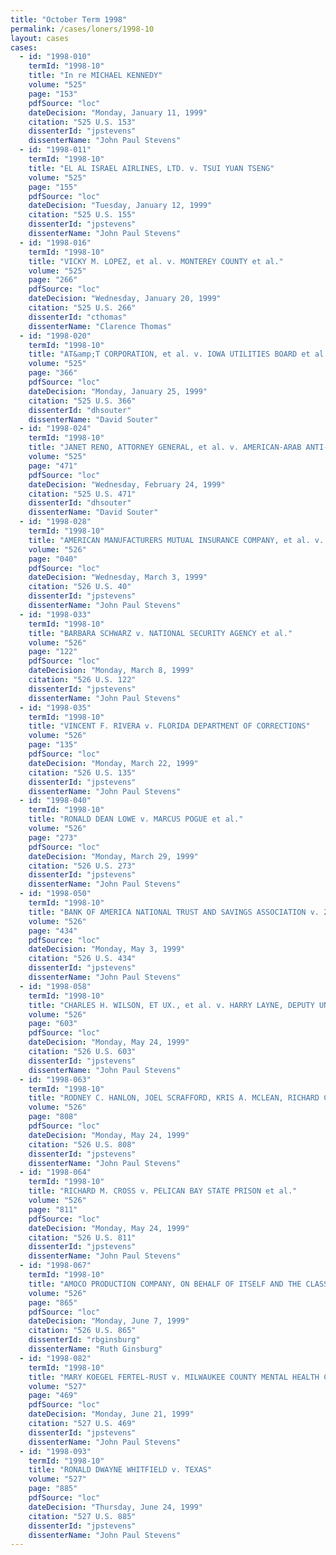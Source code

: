 ```yaml
---
title: "October Term 1998"
permalink: /cases/loners/1998-10
layout: cases
cases:
  - id: "1998-010"
    termId: "1998-10"
    title: "In re MICHAEL KENNEDY"
    volume: "525"
    page: "153"
    pdfSource: "loc"
    dateDecision: "Monday, January 11, 1999"
    citation: "525 U.S. 153"
    dissenterId: "jpstevens"
    dissenterName: "John Paul Stevens"
  - id: "1998-011"
    termId: "1998-10"
    title: "EL AL ISRAEL AIRLINES, LTD. v. TSUI YUAN TSENG"
    volume: "525"
    page: "155"
    pdfSource: "loc"
    dateDecision: "Tuesday, January 12, 1999"
    citation: "525 U.S. 155"
    dissenterId: "jpstevens"
    dissenterName: "John Paul Stevens"
  - id: "1998-016"
    termId: "1998-10"
    title: "VICKY M. LOPEZ, et al. v. MONTEREY COUNTY et al."
    volume: "525"
    page: "266"
    pdfSource: "loc"
    dateDecision: "Wednesday, January 20, 1999"
    citation: "525 U.S. 266"
    dissenterId: "cthomas"
    dissenterName: "Clarence Thomas"
  - id: "1998-020"
    termId: "1998-10"
    title: "AT&amp;T CORPORATION, et al. v. IOWA UTILITIES BOARD et al."
    volume: "525"
    page: "366"
    pdfSource: "loc"
    dateDecision: "Monday, January 25, 1999"
    citation: "525 U.S. 366"
    dissenterId: "dhsouter"
    dissenterName: "David Souter"
  - id: "1998-024"
    termId: "1998-10"
    title: "JANET RENO, ATTORNEY GENERAL, et al. v. AMERICAN-ARAB ANTI-DISCRIMINATION COMMITTEE, et al."
    volume: "525"
    page: "471"
    pdfSource: "loc"
    dateDecision: "Wednesday, February 24, 1999"
    citation: "525 U.S. 471"
    dissenterId: "dhsouter"
    dissenterName: "David Souter"
  - id: "1998-028"
    termId: "1998-10"
    title: "AMERICAN MANUFACTURERS MUTUAL INSURANCE COMPANY, et al. v. DELORES SCOTT SULLIVAN et al."
    volume: "526"
    page: "040"
    pdfSource: "loc"
    dateDecision: "Wednesday, March 3, 1999"
    citation: "526 U.S. 40"
    dissenterId: "jpstevens"
    dissenterName: "John Paul Stevens"
  - id: "1998-033"
    termId: "1998-10"
    title: "BARBARA SCHWARZ v. NATIONAL SECURITY AGENCY et al."
    volume: "526"
    page: "122"
    pdfSource: "loc"
    dateDecision: "Monday, March 8, 1999"
    citation: "526 U.S. 122"
    dissenterId: "jpstevens"
    dissenterName: "John Paul Stevens"
  - id: "1998-035"
    termId: "1998-10"
    title: "VINCENT F. RIVERA v. FLORIDA DEPARTMENT OF CORRECTIONS"
    volume: "526"
    page: "135"
    pdfSource: "loc"
    dateDecision: "Monday, March 22, 1999"
    citation: "526 U.S. 135"
    dissenterId: "jpstevens"
    dissenterName: "John Paul Stevens"
  - id: "1998-040"
    termId: "1998-10"
    title: "RONALD DEAN LOWE v. MARCUS POGUE et al."
    volume: "526"
    page: "273"
    pdfSource: "loc"
    dateDecision: "Monday, March 29, 1999"
    citation: "526 U.S. 273"
    dissenterId: "jpstevens"
    dissenterName: "John Paul Stevens"
  - id: "1998-050"
    termId: "1998-10"
    title: "BANK OF AMERICA NATIONAL TRUST AND SAVINGS ASSOCIATION v. 203 NORTH LASALLE STREET PARTNERSHIP"
    volume: "526"
    page: "434"
    pdfSource: "loc"
    dateDecision: "Monday, May 3, 1999"
    citation: "526 U.S. 434"
    dissenterId: "jpstevens"
    dissenterName: "John Paul Stevens"
  - id: "1998-058"
    termId: "1998-10"
    title: "CHARLES H. WILSON, ET UX., et al. v. HARRY LAYNE, DEPUTY UNITED STATES MARSHAL, ETC., et al."
    volume: "526"
    page: "603"
    pdfSource: "loc"
    dateDecision: "Monday, May 24, 1999"
    citation: "526 U.S. 603"
    dissenterId: "jpstevens"
    dissenterName: "John Paul Stevens"
  - id: "1998-063"
    termId: "1998-10"
    title: "RODNEY C. HANLON, JOEL SCRAFFORD, KRIS A. MCLEAN, RICHARD C. BRANZELL, AND ROBERT PRIEKSAT v. PAUL W. BERGER ET UX."
    volume: "526"
    page: "808"
    pdfSource: "loc"
    dateDecision: "Monday, May 24, 1999"
    citation: "526 U.S. 808"
    dissenterId: "jpstevens"
    dissenterName: "John Paul Stevens"
  - id: "1998-064"
    termId: "1998-10"
    title: "RICHARD M. CROSS v. PELICAN BAY STATE PRISON et al."
    volume: "526"
    page: "811"
    pdfSource: "loc"
    dateDecision: "Monday, May 24, 1999"
    citation: "526 U.S. 811"
    dissenterId: "jpstevens"
    dissenterName: "John Paul Stevens"
  - id: "1998-067"
    termId: "1998-10"
    title: "AMOCO PRODUCTION COMPANY, ON BEHALF OF ITSELF AND THE CLASS IT REPRESENTS v. SOUTHERN UTE INDIAN TRIBE et al."
    volume: "526"
    page: "865"
    pdfSource: "loc"
    dateDecision: "Monday, June 7, 1999"
    citation: "526 U.S. 865"
    dissenterId: "rbginsburg"
    dissenterName: "Ruth Ginsburg"
  - id: "1998-082"
    termId: "1998-10"
    title: "MARY KOEGEL FERTEL-RUST v. MILWAUKEE COUNTY MENTAL HEALTH CENTER et al."
    volume: "527"
    page: "469"
    pdfSource: "loc"
    dateDecision: "Monday, June 21, 1999"
    citation: "527 U.S. 469"
    dissenterId: "jpstevens"
    dissenterName: "John Paul Stevens"
  - id: "1998-093"
    termId: "1998-10"
    title: "RONALD DWAYNE WHITFIELD v. TEXAS"
    volume: "527"
    page: "885"
    pdfSource: "loc"
    dateDecision: "Thursday, June 24, 1999"
    citation: "527 U.S. 885"
    dissenterId: "jpstevens"
    dissenterName: "John Paul Stevens"
---
```

